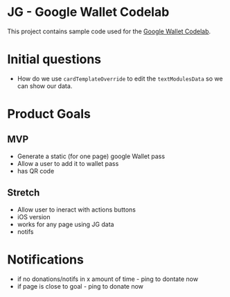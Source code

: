 # JG - Google Wallet Codelab

This project contains sample code used for the [Google Wallet Codelab](https://codelabs.developers.google.com/save-to-wallet-web).

# Initial questions
- How do we use `cardTemplateOverride` to edit the `textModulesData` so we can show our data.
 # Product Goals 
 ## MVP
  - Generate a static (for one page) google Wallet pass
  - Allow a user to add it to wallet pass
  - has QR code
  ## Stretch
  - Allow user to ineract with actions buttons 
  - iOS version 
  - works for any page using JG data
  - notifs
  # Notifications
 - if no donations/notifs in x amount of time - ping to dontate now
 - if page is close to goal - ping to donate now